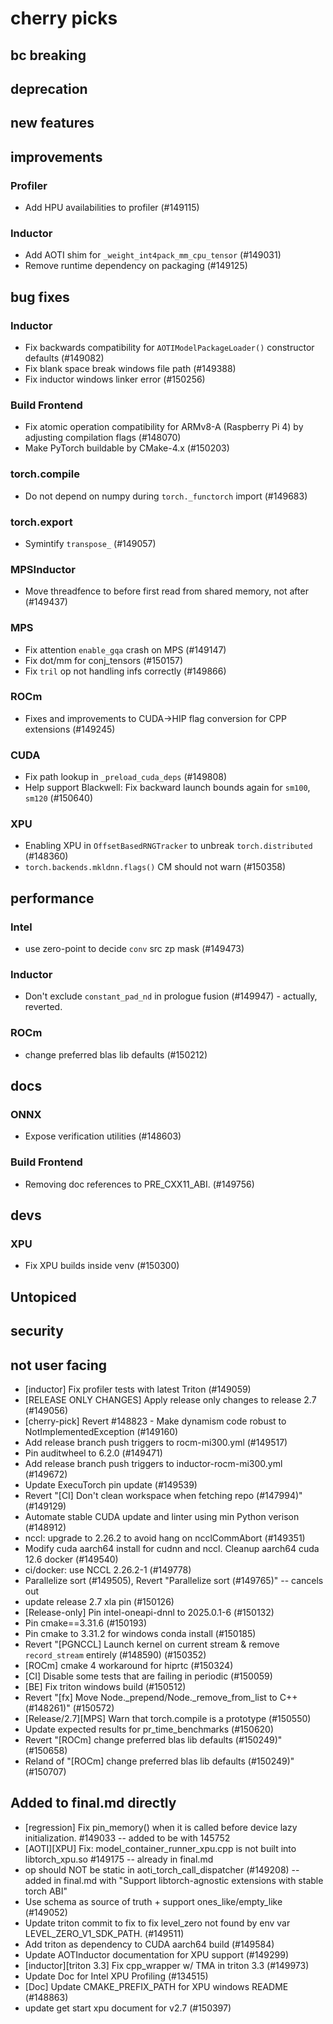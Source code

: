 # cherry picks
## bc breaking


## deprecation


## new features


## improvements
### Profiler
- Add HPU availabilities to profiler (#149115)
### Inductor
- Add AOTI shim for `_weight_int4pack_mm_cpu_tensor` (#149031)
- Remove runtime dependency on packaging (#149125) 


## bug fixes
### Inductor
- Fix backwards compatibility for `AOTIModelPackageLoader()` constructor defaults (#149082)
- Fix blank space break windows file path (#149388)
- Fix inductor windows linker error (#150256)
### Build Frontend
- Fix atomic operation compatibility for ARMv8-A (Raspberry Pi 4) by adjusting compilation flags (#148070)
- Make PyTorch buildable by CMake-4.x (#150203)
### torch.compile
- Do not depend on numpy during `torch._functorch` import (#149683)
### torch.export
- Symintify `transpose_` (#149057)
### MPSInductor
- Move threadfence to before first read from shared memory, not after (#149437)
### MPS
- Fix attention `enable_gqa` crash on MPS (#149147)
- Fix dot/mm for conj_tensors (#150157)
- Fix `tril` op not handling infs correctly (#149866)
### ROCm
- Fixes and improvements to CUDA->HIP flag conversion for CPP extensions (#149245)
### CUDA
- Fix path lookup in `_preload_cuda_deps` (#149808)
- Help support Blackwell: Fix backward launch bounds again for `sm100`, `sm120` (#150640)
### XPU
- Enabling XPU in `OffsetBasedRNGTracker` to unbreak `torch.distributed` (#148360)
- `torch.backends.mkldnn.flags()` CM should not warn (#150358)


## performance
### Intel
- use zero-point to decide `conv` src zp mask (#149473)
### Inductor 
- Don't exclude `constant_pad_nd` in prologue fusion (#149947) - actually, reverted.
### ROCm
- change preferred blas lib defaults (#150212)

## docs
### ONNX
- Expose verification utilities (#148603)
### Build Frontend
- Removing doc references to PRE_CXX11_ABI. (#149756)

## devs
### XPU
- Fix XPU builds inside venv (#150300)

## Untopiced
## security


## not user facing
- [inductor] Fix profiler tests with latest Triton (#149059) 
- [RELEASE ONLY CHANGES] Apply release only changes to release 2.7 (#149056)
- [cherry-pick] Revert #148823 - Make dynamism code robust to NotImplementedException (#149160)
- Add release branch push triggers to rocm-mi300.yml (#149517)
- Pin auditwheel to 6.2.0 (#149471)
- Add release branch push triggers to inductor-rocm-mi300.yml (#149672)
- Update ExecuTorch pin update (#149539)
- Revert "[CI] Don't clean workspace when fetching repo (#147994)" (#149129)
- Automate stable CUDA update and linter using min Python verison (#148912)
- nccl: upgrade to 2.26.2 to avoid hang on ncclCommAbort (#149351)
- Modify cuda aarch64 install for cudnn and nccl. Cleanup aarch64 cuda 12.6 docker (#149540)
- ci/docker: use NCCL 2.26.2-1 (#149778)
- Parallelize sort (#149505), Revert "Parallelize sort (#149765)" -- cancels out
- update release 2.7 xla pin (#150126)
- [Release-only] Pin intel-oneapi-dnnl to 2025.0.1-6 (#150132)
- Pin cmake==3.31.6 (#150193)
- Pin cmake to 3.31.2 for windows conda install (#150185)
- Revert "[PGNCCL] Launch kernel on current stream & remove `record_stream` entirely (#148590) (#150352)
- [ROCm] cmake 4 workaround for hiprtc (#150324)
- [CI] Disable some tests that are failing in periodic (#150059)
- [BE] Fix triton windows build (#150512)
- Revert "[fx] Move Node._prepend/Node._remove_from_list to C++ (#148261)" (#150572)
- [Release/2.7][MPS] Warn that torch.compile is a prototype (#150550)
- Update expected results for pr_time_benchmarks (#150620)
- Revert "[ROCm] change preferred blas lib defaults (#150249)" (#150658)
- Reland of "[ROCm] change preferred blas lib defaults (#150249)" (#150707)


## Added to final.md directly
- [regression] Fix pin_memory() when it is called before device lazy initialization. #149033 -- added to be with 145752
- [AOTI][XPU] Fix: model_container_runner_xpu.cpp is not built into libtorch_xpu.so #149175 -- already in final.md
- op should NOT be static in aoti_torch_call_dispatcher (#149208) -- added in final.md with "Support libtorch-agnostic extensions with stable torch ABI"
- Use schema as source of truth + support ones_like/empty_like (#149052)
- Update triton commit to fix to fix level_zero not found by env var LEVEL_ZERO_V1_SDK_PATH. (#149511)
- Add triton as dependency to CUDA aarch64 build (#149584)
- Update AOTInductor documentation for XPU support (#149299)
- [inductor][triton 3.3] Fix cpp_wrapper w/ TMA in triton 3.3 (#149973)
- Update Doc for Intel XPU Profiling (#134515)
- [Doc] Update CMAKE_PREFIX_PATH for XPU windows README (#148863)
- update get start xpu document for v2.7 (#150397)
